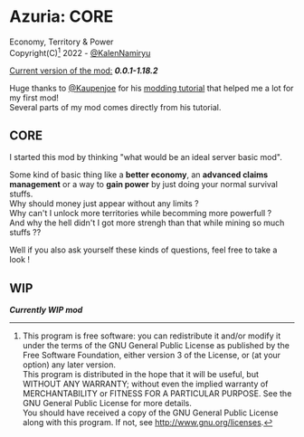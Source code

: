 # Azuria: CORE
Economy, Territory &amp; Power  
Copyright(C)[^1] 2022 - [@KalenNamiryu]

<ins>Current version of the mod:</ins> ***0.0.1-1.18.2***

Huge thanks to [@Kaupenjoe] for his [modding tutorial] that helped me a lot for my first mod!  
Several parts of my mod comes directly from his tutorial.


## CORE
I started this mod by thinking "what would be an ideal server basic mod".

Some kind of basic thing like a **better economy**, an **advanced claims management** or a way to **gain power** by just doing your normal survival stuffs.  
Why should money just appear without any limits ?  
Why can't I unlock more territories while becomming more powerfull ?  
And why the hell didn't I got more strengh than that while mining so much stuffs ??  

Well if you also ask yourself these kinds of questions, feel free to take a look !


## WIP
***Currently WIP mod***  



[@KalenNamiryu]: https://github.com/KalenNamiryu
[@Kaupenjoe]: https://github.com/Tutorials-By-Kaupenjoe
[modding tutorial]: https://www.youtube.com/playlist?list=PLKGarocXCE1Hut51TKKqZKqVZtKLZC48x
  

[^1]:
    This program is free software: you can redistribute it and/or modify
    it under the terms of the GNU General Public License as published by
    the Free Software Foundation, either version 3 of the License, or
    (at your option) any later version.  
    This program is distributed in the hope that it will be useful,
    but WITHOUT ANY WARRANTY; without even the implied warranty of
    MERCHANTABILITY or FITNESS FOR A PARTICULAR PURPOSE.  See the
    GNU General Public License for more details.  
    You should have received a copy of the GNU General Public License
    along with this program.  If not, see http://www.gnu.org/licenses.
